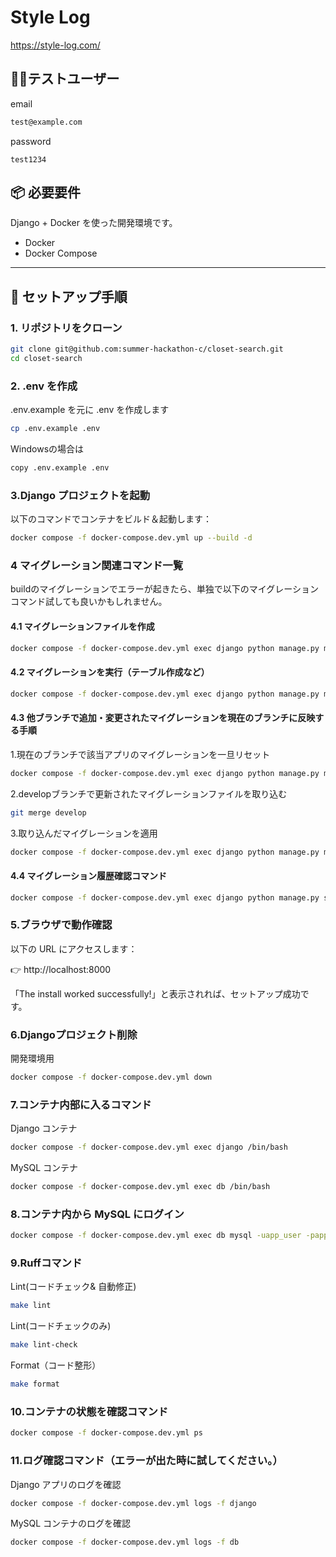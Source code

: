 # Style Log

https://style-log.com/

## 💁‍♂️テストユーザー

email
```bash
test@example.com
```
password
```
test1234
```

## 📦 必要要件
Django + Docker を使った開発環境です。

- Docker
- Docker Compose

---

## 🚀 セットアップ手順

### 1. リポジトリをクローン

```bash
git clone git@github.com:summer-hackathon-c/closet-search.git
cd closet-search
```

### 2. .env を作成

.env.example を元に .env を作成します

```bash
cp .env.example .env
```

Windowsの場合は
```bash
copy .env.example .env
```

### 3.Django プロジェクトを起動

以下のコマンドでコンテナをビルド＆起動します：

```bash
docker compose -f docker-compose.dev.yml up --build -d
```

### 4 マイグレーション関連コマンド一覧
buildのマイグレーションでエラーが起きたら、単独で以下のマイグレーションコマンド試しても良いかもしれません。

#### 4.1 マイグレーションファイルを作成
```bash
docker compose -f docker-compose.dev.yml exec django python manage.py makemigrations
```

#### 4.2 マイグレーションを実行（テーブル作成など）
```bash
docker compose -f docker-compose.dev.yml exec django python manage.py migrate
```

#### 4.3 他ブランチで追加・変更されたマイグレーションを現在のブランチに反映する手順

1.現在のブランチで該当アプリのマイグレーションを一旦リセット
```bash
docker compose -f docker-compose.dev.yml exec django python manage.py migrate items zero
```

2.developブランチで更新されたマイグレーションファイルを取り込む
```bash
git merge develop
```

3.取り込んだマイグレーションを適用
```bash
docker compose -f docker-compose.dev.yml exec django python manage.py migrate
```

#### 4.4 マイグレーション履歴確認コマンド
```bash
docker compose -f docker-compose.dev.yml exec django python manage.py showmigrations
```

### 5.ブラウザで動作確認
以下の URL にアクセスします：

👉 http://localhost:8000

「The install worked successfully!」と表示されれば、セットアップ成功です。

### 6.Djangoプロジェクト削除

開発環境用
```bash
docker compose -f docker-compose.dev.yml down
```

### 7.コンテナ内部に入るコマンド

Django コンテナ
```bash
docker compose -f docker-compose.dev.yml exec django /bin/bash
```

MySQL コンテナ
```bash
docker compose -f docker-compose.dev.yml exec db /bin/bash
```

### 8.コンテナ内から MySQL にログイン
```bash
docker compose -f docker-compose.dev.yml exec db mysql -uapp_user -papp_pass app_db
```

### 9.Ruffコマンド

Lint(コードチェック& 自動修正)

```bash
make lint
```

Lint(コードチェックのみ)

```bash
make lint-check
```

Format（コード整形）

```bash
make format
```

### 10.コンテナの状態を確認コマンド

```bash
docker compose -f docker-compose.dev.yml ps
```

### 11.ログ確認コマンド（エラーが出た時に試してください。）

Django アプリのログを確認

```bash
docker compose -f docker-compose.dev.yml logs -f django
```

MySQL コンテナのログを確認
```bash
docker compose -f docker-compose.dev.yml logs -f db
```
